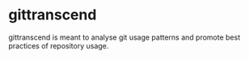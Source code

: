 # gittranscend
gittranscend is meant to analyse git usage patterns and promote best practices of repository usage.




